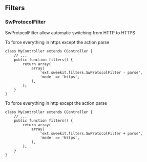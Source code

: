 ## Filters

### SwProtocolFilter

SwProtocolFilter allow automatic switching from HTTP to HTTPS

To force everything in https except the action parse

    class MyController extends CController {
        // ...
        public function filters() {
            return array(
                array(
                    'ext.sweekit.filters.SwProtocolFilter - parse',
                    'mode' => 'https',
                ),
            );
        }
    }

To force everything in http except the action parse

    class MyController extends CController {
        // ...
        public function filters() {
            return array(
                array(
                    'ext.sweekit.filters.SwProtocolFilter + parse',
                    'mode' => 'https',
                ),
            );
        }
    }
